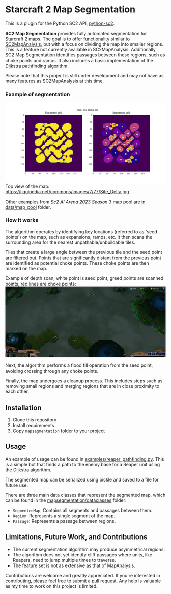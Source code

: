 # Starcraft 2 Map Segmentation
This is a plugin for the Python SC2 API, [python-sc2](https://github.com/BurnySc2/python-sc2).

**SC2 Map Segmentation** provides fully automated segmentation for Starcraft 2 maps. The goal is to offer functionality similar to [SC2MapAnalysis](https://github.com/spudde123/SC2MapAnalysis), but with a focus on dividing the map into smaller regions. This is a feature not currently available in SC2MapAnalysis. Additionally, SC2 Map Segmentation identifies passages between these regions, such as choke points and ramps. It also includes a basic implementation of the Dijkstra pathfinding algorithm.

Please note that this project is still under development and may not have as many features as SC2MapAnalysis at this time.

### Example of segmentation
![SiteDeltaAIE segmentation](data/map_pool/SiteDeltaAIE.png)
Top view of the map: https://liquipedia.net/commons/images/7/77/Site_Delta.jpg

Other examples from _Sc2 AI Arena 2023 Season 3_ map pool are in [data/map_pool](data/map_pool) folder.

### How it works
The algorithm operates by identifying key locations (referred to as 'seed points') on the map, such as expansions, ramps, etc. It then scans the surrounding area for the nearest unpathable/unbuildable tiles.

Tiles that create a large angle between the previous tile and the seed point are filtered out. Points that are significantly distant from the previous point are identified as potential choke points. These choke points are then marked on the map.

Example of depth scan, white point is seed point, greed points are scanned points, red lines are choke points:
![Depth scan image](data/depth_scan.png)

Next, the algorithm performs a flood fill operation from the seed point, avoiding crossing through any choke points.

Finally, the map undergoes a cleanup process. This includes steps such as removing small regions and merging regions that are in close proximity to each other.

## Installation
1. Clone this repository
2. Install requirements
3. Copy `mapsegmentation` folder to your project

## Usage
An example of usage can be found in [examples/reaper_pathfinding.py](examples/reaper_pathfinding.py). This is a simple bot that finds a path to the enemy base for a Reaper unit using the Dijkstra algorithm.

The segmented map can be serialized using pickle and saved to a file for future use.

There are three main data classes that represent the segmented map, which can be found in the [mapsegmentation/dataclasses](mapsegmentation/dataclasses) folder:
- `SegmentedMap`: Contains all segments and passages between them.
- `Region`: Represents a single segment of the map.
- `Passage`: Represents a passage between regions.


## Limitations, Future Work, and Contributions

- The current segmentation algorithm may produce asymmetrical regions.
- The algorithm does not yet identify cliff passages where units, like Reapers, need to jump multiple times to traverse.
- The feature set is not as extensive as that of MapAnalysis.

Contributions are welcome and greatly appreciated. If you're interested in contributing, please feel free to submit a pull request. Any help is valuable as my time to work on this project is limited.
